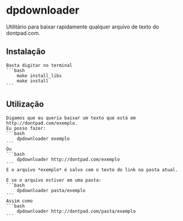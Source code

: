 # dpdownloader
Utilitário para baixar rapidamente qualquer arquivo de texto do dontpad.com.

## Instalação
	Basta digitar no terminal
	```bash
		make install_libs
		make install
	```
## Utilização
	Digamos que eu queria baixar um texto que está em http://dontpad.com/exemplo.
	Eu posso fazer:
	```bash
		dpdownloader exemplo
	```
	Ou
	```bash
		dpdownloader http://dontpad.com/exemplo
	```
	E o arquivo *exemplo* é salvo com o texto do link na pasta atual.

	E se o arquivo estiver em uma pasta:
	```bash
		dpdownloader pasta/exemplo
	```
	Assim como
	```bash
		dpdownloader http://dontpad.com/pasta/exemplo
	```

